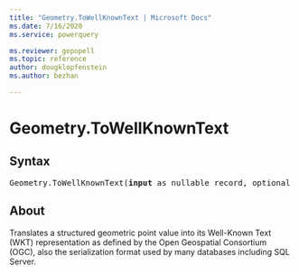 ```yaml
---
title: "Geometry.ToWellKnownText | Microsoft Docs"
ms.date: 7/16/2020
ms.service: powerquery

ms.reviewer: gepopell
ms.topic: reference
author: dougklopfenstein
ms.author: bezhan

---
```

# Geometry.ToWellKnownText
## Syntax

<pre>
Geometry.ToWellKnownText(<b>input</b> as nullable record, optional <b>omitSRID</b> as nullable logical) as nullable text
</pre>

## About
Translates a structured geometric point value into its Well-Known Text (WKT) representation as defined by the Open Geospatial Consortium (OGC), also the serialization format used by many databases including SQL Server.


